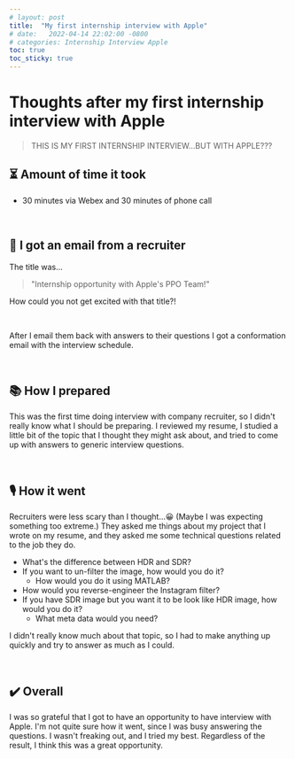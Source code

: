 ```yaml
---
# layout: post
title:  "My first internship interview with Apple"
# date:   2022-04-14 22:02:00 -0800
# categories: Internship Interview Apple
toc: true
toc_sticky: true
---
```


# Thoughts after my first internship interview with Apple

> THIS IS MY FIRST INTERNSHIP INTERVIEW...BUT WITH APPLE???

## ⏳ Amount of time it took 
- 30 minutes via Webex and 30 minutes of phone call

<br>

## 📨 I got an email from a recruiter
The title was...
> "Internship opportunity with Apple's PPO Team!"

How could you not get excited with that title?!

<br>

After I email them back with answers to their questions
I got a conformation email with the interview schedule.

<br>

## 📚 How I prepared
This was the first time doing interview with company recruiter, so I didn't really know what I should be preparing. I reviewed my resume, I studied a little bit of the topic that I thought they might ask about, and tried to come up with answers to generic interview questions.

<br>

## 🎙 How it went
Recruiters were less scary than I thought...😀 (Maybe I was expecting something too extreme.)
They asked me things about my project that I wrote on my resume, and they asked me some technical questions related to the job they do.

- What's the difference between HDR and SDR?
- If you want to un-filter the image, how would you do it?
  - How would you do it using MATLAB?
- How would you reverse-engineer the Instagram filter?
- If you have SDR image but you want it to be look like HDR image, how would you do it?
  - What meta data would you need?

I didn't really know much about that topic, so I had to make anything up quickly and try to answer as much as I could. 

<br>

## ✔️ Overall

I was so grateful that I got to have an opportunity to have interview with Apple. I'm not quite sure how it went, since I was busy answering the questions. I wasn't freaking out, and I tried my best. Regardless of the result, I think this was a great opportunity.

<br>